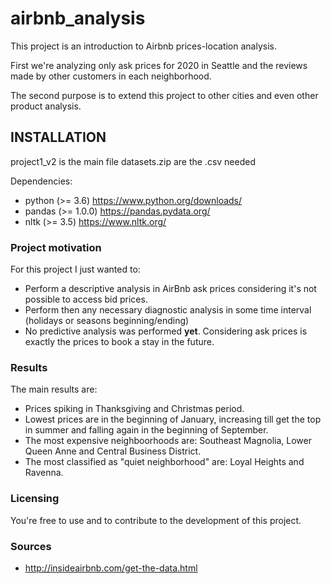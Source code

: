 # airbnb_analysis
This project is an introduction to Airbnb prices-location analysis.

First we're analyzing only ask prices for 2020 in Seattle and the reviews made by other customers in each neighborhood.

The second purpose is to extend this project to other cities and even other product analysis.

## INSTALLATION

project1_v2 is the main file
datasets.zip are the .csv needed

Dependencies:

- python (>= 3.6)       https://www.python.org/downloads/
- pandas (>= 1.0.0)     https://pandas.pydata.org/
- nltk (>= 3.5)         https://www.nltk.org/

### Project motivation

For this project I just wanted to:

- Perform a descriptive analysis in AirBnb ask prices considering it's not possible to access bid prices.
- Perform then any necessary diagnostic analysis in some time interval (holidays or seasons beginning/ending)
- No predictive analysis was performed **yet**. Considering ask prices is exactly the prices to book a stay in the future.

### Results

The main results are:

- Prices spiking in Thanksgiving and Christmas period.
- Lowest prices are in the beginning of January, increasing till get the top in summer and falling again in the beginning of September.
- The most expensive neighboorhoods are: Southeast Magnolia, Lower Queen Anne and Central Business District.
- The most classified as "quiet neighborhood" are: Loyal Heights and Ravenna.

### Licensing

You're free to use and to contribute to the development of this project.

### Sources

- http://insideairbnb.com/get-the-data.html

